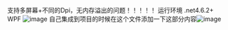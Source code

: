 支持多屏幕+不同的Dpi，无内存溢出的问题！！！！！ 
运行环境 .net4.6.2+ WPF
![image](https://github.com/862256261/Screenshots/assets/37432536/bf06c35f-af51-4d02-98dd-e63ceadafdd4)
自己集成到项目的时候在这个文件添加一下这部分内容![image](https://github.com/862256261/Screenshots/assets/37432536/2318e7b6-953c-4570-b75e-93a269f5d1d8)
